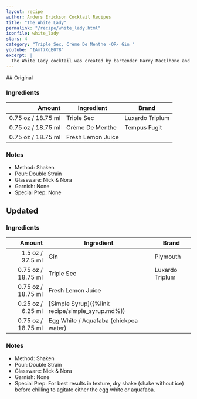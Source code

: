 ```yaml
---
layout: recipe
author: Anders Erickson Cocktail Recipes
title: "The White Lady"
permalink: "/recipe/white_lady.html"
iconfile: white_lady
stars: 4
category: "Triple Sec, Crème De Menthe -OR- Gin "
youtube: "IAmf7XqE0T8"
excerpt: |
  The White Lady cocktail was created by bartender Harry MacElhone and pairs gin with orange liqueur, lemon juice and egg white.
---
```


<div class="subrecipe" markdown="1">
## Original

### Ingredients

|  Amount | Ingredient        | Brand           |
| ------: | ----------------- | --------------- |
| 0.75 oz / 18.75 ml | Triple Sec        | Luxardo Triplum |
| 0.75 oz / 18.75 ml | Crème De Menthe   | Tempus Fugit    |
| 0.75 oz / 18.75 ml | Fresh Lemon Juice |

### Notes

- Method: Shaken
- Pour: Double Strain
- Glassware: Nick & Nora
- Garnish: None
- Special Prep: None

</div>
<div class="subrecipe" markdown="1">

## Updated

### Ingredients

|  Amount | Ingredient                                      | Brand           |
| ------: | ----------------------------------------------- | --------------- |
|  1.5 oz / 37.5 ml | Gin                                             | Plymouth        |
| 0.75 oz / 18.75 ml | Triple Sec                                      | Luxardo Triplum |
| 0.75 oz / 18.75 ml | Fresh Lemon Juice                               |
| 0.25 oz / 6.25 ml | [Simple Syrup]({%link recipe/simple_syrup.md%}) |
| 0.75 oz / 18.75 ml | Egg White / Aquafaba (chickpea water)           |

### Notes

- Method: Shaken
- Pour: Double Strain
- Glassware: Nick & Nora
- Garnish: None
- Special Prep: For best results in texture, dry shake (shake without ice) before chilling to agitate either the egg white or aquafaba.

</div>
